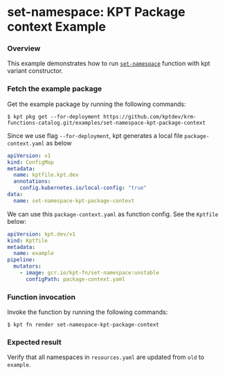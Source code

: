 # set-namespace: KPT Package context Example

### Overview

This example demonstrates how to run [`set-namespace`] function with kpt variant constructor.

### Fetch the example package

Get the example package by running the following commands:

```shell
$ kpt pkg get --for-deployment https://github.com/kptdev/krm-functions-catalog.git/examples/set-namespace-kpt-package-context
```

Since we use flag `--for-deployment`, kpt generates a local file `package-context.yaml` as below
```yaml
apiVersion: v1
kind: ConfigMap
metadata:
  name: kptfile.kpt.dev
  annotations:
    config.kubernetes.io/local-config: "true"
data:
  name: set-namespace-kpt-package-context
```

We can use this `package-context.yaml` as function config. See the `Kptfile` below:
```yaml
apiVersion: kpt.dev/v1
kind: Kptfile
metadata:
  name: example
pipeline:
  mutators:
    - image: gcr.io/kpt-fn/set-namespace:unstable
      configPath: package-context.yaml
```

### Function invocation

Invoke the function by running the following commands:

```shell
$ kpt fn render set-namespace-kpt-package-context
```

### Expected result

Verify that all namespaces in `resources.yaml` are updated from `old` to `example`.

[`set-namespace`]: https://catalog.kpt.dev/set-namespace/v0.3/
